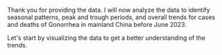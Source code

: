 Thank you for providing the data. I will now analyze the data to identify seasonal patterns, peak and trough periods, and overall trends for cases and deaths of Gonorrhea in mainland China before June 2023.

Let's start by visualizing the data to get a better understanding of the trends.
